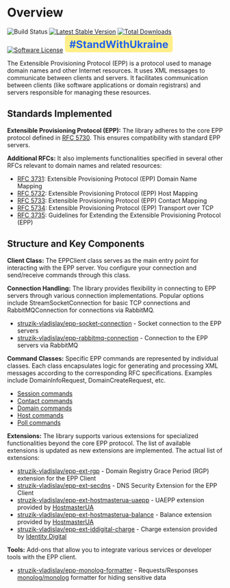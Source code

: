 # Overview

![Build Status](https://github.com/struzik-vladislav/epp-client/actions/workflows/ci.yml/badge.svg?branch=master)
[![Latest Stable Version](https://img.shields.io/github/v/release/struzik-vladislav/epp-client?sort=semver&style=flat-square)](https://packagist.org/packages/struzik-vladislav/epp-client)
[![Total Downloads](https://img.shields.io/packagist/dt/struzik-vladislav/epp-client?style=flat-square)](https://packagist.org/packages/struzik-vladislav/epp-client/stats)
[![Software License](https://img.shields.io/badge/license-MIT-brightgreen.svg?style=flat-square)](LICENSE)
[![StandWithUkraine](https://raw.githubusercontent.com/vshymanskyy/StandWithUkraine/main/badges/StandWithUkraine.svg)](https://github.com/vshymanskyy/StandWithUkraine/blob/main/docs/README.md)

The Extensible Provisioning Protocol (EPP) is a protocol used to manage domain names and other Internet resources. It uses XML messages to communicate between clients and servers.  It facilitates communication between clients (like software applications or domain registrars) and servers responsible for managing these resources.

## Standards Implemented
**Extensible Provisioning Protocol (EPP):** The library adheres to the core EPP protocol defined in [RFC 5730](https://tools.ietf.org/html/rfc5730). This ensures compatibility with standard EPP servers.

**Additional RFCs:** It also implements functionalities specified in several other RFCs relevant to domain names and related resources:
* [RFC 3731](https://tools.ietf.org/html/rfc3731): Extensible Provisioning Protocol (EPP) Domain Name Mapping
* [RFC 5732](https://tools.ietf.org/html/rfc5732): Extensible Provisioning Protocol (EPP) Host Mapping
* [RFC 5733](https://tools.ietf.org/html/rfc5733): Extensible Provisioning Protocol (EPP) Contact Mapping
* [RFC 5734](https://tools.ietf.org/html/rfc5734): Extensible Provisioning Protocol (EPP) Transport over TCP
* [RFC 3735](https://tools.ietf.org/html/rfc3735): Guidelines for Extending the Extensible Provisioning Protocol (EPP)

## Structure and Key Components
**Client Class:** The EPPClient class serves as the main entry point for interacting with the EPP server. You configure your connection and send/receive commands through this class.

**Connection Handling:** The library provides flexibility in connecting to EPP servers through various connection implementations. Popular options include StreamSocketConnection for basic TCP connections and RabbitMQConnection for connections via RabbitMQ.
* [struzik-vladislav/epp-socket-connection](https://github.com/struzik-vladislav/epp-socket-connection) - Socket connection to the EPP servers
* [struzik-vladislav/epp-rabbitmq-connection](https://github.com/struzik-vladislav/epp-rabbitmq-connection) - Connection to the EPP servers via RabbitMQ

**Command Classes:** Specific EPP commands are represented by individual classes. Each class encapsulates logic for generating and processing XML messages according to the corresponding RFC specifications. Examples include DomainInfoRequest, DomainCreateRequest, etc.
* [Session commands](session-commands.md)
* [Contact commands](contact-commands.md) 
* [Domain commands](domain-commands.md)
* [Host commands](host-commands.md)
* [Poll  commands](poll-commands.md)

**Extensions:** The library supports various extensions for specialized functionalities beyond the core EPP protocol. The list of available extensions is updated as new extensions are implemented. The actual list of extensions:
* [struzik-vladislav/epp-ext-rgp](https://github.com/struzik-vladislav/epp-ext-rgp) - Domain Registry Grace Period (RGP) extension for the EPP Client
* [struzik-vladislav/epp-ext-secdns](https://github.com/struzik-vladislav/epp-ext-secdns) - DNS Security Extension for the EPP Client
* [struzik-vladislav/epp-ext-hostmasterua-uaepp](https://github.com/struzik-vladislav/epp-ext-hostmasterua-uaepp) - UAEPP extension provided by [HostmasterUA](https://hostmaster.ua/)
* [struzik-vladislav/epp-ext-hostmasterua-balance](https://github.com/struzik-vladislav/epp-ext-hostmasterua-balance) - Balance extension provided by [HostmasterUA](https://hostmaster.ua/)
* [struzik-vladislav/epp-ext-iddigital-charge](https://github.com/struzik-vladislav/epp-ext-iddigital-charge) - Charge extension provided by [Identity Digital](https://www.identity.digital/)

**Tools:** Add-ons that allow you to integrate various services or developer tools with the EPP client.
* [struzik-vladislav/epp-monolog-formatter](https://github.com/struzik-vladislav/epp-monolog-formatter) - Requests/Responses [monolog/monolog](https://github.com/Seldaek/monolog) formatter for hiding sensitive data  
